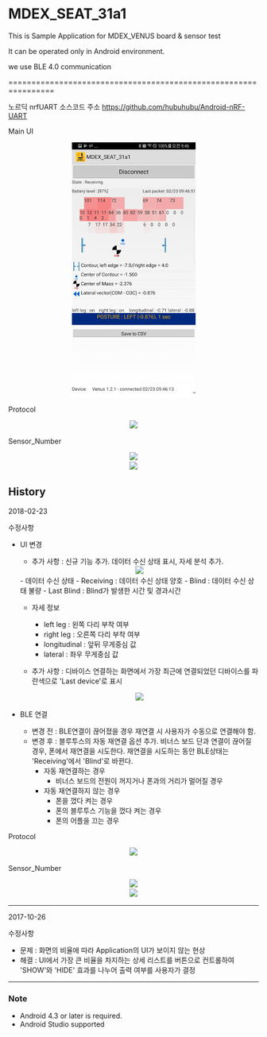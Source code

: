 ﻿# MDEX_SEAT_31a1

This is Sample Application for MDEX_VENUS board & sensor test

It can be operated only in Android environment.

we use BLE 4.0 communication

================================================================

노르딕 nrfUART 소스코드 주소
https://github.com/hubuhubu/Android-nRF-UART

Main UI 
<div align = "center">
<img src="https://github.com/Marveldex/MDEX_SEAR_31a1/blob/master/Image/UI.png" />
</div>


Protocol
<div align = "center">
<img src="https://github.com/Marveldex/MDEX_SEAR_31a1/blob/master/Image/protocol_1.png" />
</div>

Sensor_Number
<div align = "center">
<img src="https://github.com/Marveldex/MDEX_SEAR_31a1/blob/master/Image/seat_numbers.png" />
</div>

<div align = "center">
<img src="https://github.com/Marveldex/MDEX_SEAR_31a1/blob/master/Image/protocol_2.png" />
</div>


History
---------------------------------------
2018-02-23

수정사항

	
- UI 변경
			
	- 추가 사항 : 신규 기능 추가. 데이터 수신 상태 표시, 자세 분석 추가.
	<div align = "center">
	<img src="https://github.com/Marveldex/MDEX_SEAT_31a1/blob/master/Image/changedUI.jpg" />
	</div>
	- 데이터 수신 상태
		- Receiving : 데이터 수신 상태 양호
		- Blind : 데이터 수신 상태 불량
		- Last Blind : Blind가 발생한 시간 및 경과시간
		
	- 자세 정보
		- left leg : 왼쪽 다리 부착 여부
		- right leg :  오른쪽 다리 부착 여부
		- longitudinal : 앞뒤 무게중심 값
		- lateral : 좌우 무게중심 값
			                                                 

	- 추가 사항 : 디바이스 연결하는 화면에서 가장 최근에 연결되었던 디바이스를 파란색으로 'Last device'로 표시
	<div align = "center">
	<img src="https://github.com/Marveldex/MDEX_SEAT_31a1/blob/master/Image/selectdevice.jpg" />
	</div>	
	                                                                      
 
- BLE 연결
	- 변경 전 : BLE연결이 끊어졌을 경우 재연결 시 사용자가 수동으로 연결해야 함.
	- 변경 후 : 블루투스의 자동 재연결 옵션 추가. 비너스 보드 단과 연결이 끊어질 경우, 폰에서 재연결을 시도한다. 재연결을 시도하는 동안 BLE상태는 'Receiving'에서 'Blind'로 바뀐다.
		- 자동 재연결하는 경우
			- 비너스 보드의 전원이 꺼지거나 폰과의 거리가 멀어질 경우
		- 자동 재연결하지 않는 경우
			- 폰을 껐다 켜는 경우
			- 폰의 블루투스 기능을 껐다 켜는 경우
			- 폰의 어플을 끄는 경우


Protocol
<div align = "center">
<img src="https://github.com/Marveldex/MDEX_SEAR_31a1/blob/master/Image/protocol_1.png" />
</div>

Sensor_Number
<div align = "center">
<img src="https://github.com/Marveldex/MDEX_SEAR_31a1/blob/master/Image/seat_numbers.png" />
</div>

<div align = "center">
<img src="https://github.com/Marveldex/MDEX_SEAR_31a1/blob/master/Image/protocol_2.png" />
</div>
	
---------------------------------------
2017-10-26

수정사항
 - 문제 : 화면의 비율에 따라 Application의 UI가 보이지 않는 현상
 - 해결 : UI에서 가장 큰 비율을 차지하는 상세 리스트를 버튼으로 컨트롤하여 'SHOW'와 'HIDE' 효과를 나누어 출력 여부를 사용자가 결정

---------------------------------------

### Note
- Android 4.3 or later is required.
- Android Studio supported 
